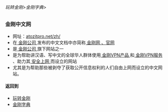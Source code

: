 ###### 玩转金刚>金刚字典>
### 金刚中文网 

- 网址：[atozitpro.net/zh/](https://www.atozitpro.net/zh/)
- 在[ 金刚公司 ](https://github.com/a2zitpro/web/blob/master/LadderFree/kkDictionary/a2zitpro.md)发布的中文文档中亦简称[ 金刚网 、官网 ](https://www.atozitpro.net/zh/)
- 是[ 金刚公司 ](https://github.com/a2zitpro/web/blob/master/LadderFree/kkDictionary/a2zitpro.md)旗下网站之一
- 是为帮助讲汉语、写中文的全球华人群体使用[ 金刚VPN产品 ](https://github.com/a2zitpro/web/blob/master/LadderFree/kkDictionary/kkproducts.md)和[ 金刚VPN服务 ](https://github.com/a2zitpro/web/blob/master/LadderFree/kkDictionary/kkservices.md)、助力其[ 安全上网 ](https://github.com/a2zitpro/web/blob/master/LadderFree/kkDictionary/valueofkkproducts&kkservices.md)而设立的网站
- 尤其是为帮助那些被剥夺了获取公开信息权利的人们自由上网而设立的中文网站。

#### 返回到
- [玩转金刚](https://github.com/a2zitpro/web/blob/master/LadderFree/main.md)
- [金刚字典](https://github.com/a2zitpro/web/blob/master/LadderFree/kkDictionary/KKDictionary.md)
